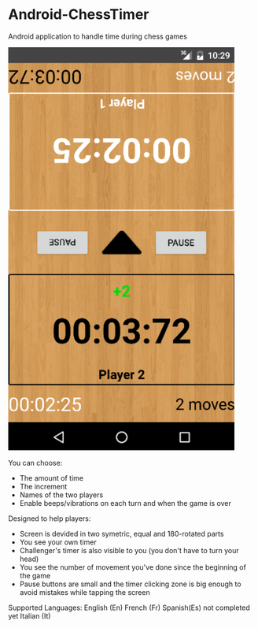 # Android-ChessTimer

Android application to handle time during chess games

![alt tag](https://github.com/ggouzi/Android-ChessTimer/blob/master/capture.png)

You can choose:
  - The amount of time
  - The increment
  - Names of the two players
  - Enable beeps/vibrations on each turn and when the game is over

Designed to help players:
  - Screen is devided in two symetric, equal and 180-rotated parts
  - You see your own timer
  - Challenger's timer is also visible to you (you don't have to turn your head)
  - You see the number of movement you've done since the beginning of the game
  - Pause buttons are small and the timer clicking zone is big enough to avoid mistakes while tapping the screen

Supported Languages:
  English (En)
  French (Fr)
  Spanish(Es) not completed yet
  Italian (It)
